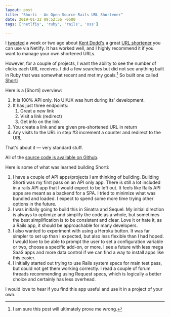 ```yaml
---
layout: post
title: "Shorti - An Open Source Rails URL Shortener"
date: 2019-01-22 09:52:56 -0500
tags: ['netlfiy', 'ruby', 'rails', 'oss']

---
```


I [tweeted][4] a week or two ago about [Kent Dodd's][1]  a great [URL shortener][2] you can use via Netlify. It has worked well, and I highly recommend it if you want to manage your own shortened URLs.

However, for a couple of projects, I want the ability to see the number of clicks each URL receives. I did a few searches but did not see anything built in Ruby that was somewhat recent and met my goals.[^1] So built one called [Shorti][3]

Here is a [Shorti] overview:

1. It is 100% API only. No UI/UX was hurt during its' development.
2. It has just three endpoints:
    1. Great a new link
    2. Visit a link (redirect)
    3. Get info on the link
3. You create a link and are given pre-shortened URL in return
4. Any visits to the URL in step #3 increment a counter and redirect to the URL

That's about it — very standard stuff.

All of the [source code is available on Github][3].

Here is some of what was learned building Shorti:

1. I have a couple of API apps/projects I am thinking of building. Building Shorti was my first pass on an API only app. There is still a lot included in a rails API app that I would expect to be left out. It feels like Rails API apps are meant as a backend for a SPA. I tried to minimize what was bundled and loaded. I expect to spend some more time trying other options in the future.
2. I was initially going to build this in Sinatra and Sequel. My initial direction is always to optimize and simplify the code as a whole, but sometimes the best simplification is to be consistent and clear. Love it or hate it, as a Rails app, it should be approachable for many developers.
3. I also wanted to experiment with using a Heroku button. It was far simpler to set up than I expected, but also less flexible than I had hoped. I would love to be able to prompt the user to set a configuration variable or two, choose a specific add-on, or more. I see a future with less mega SaaS apps and more data control if we can find a way to install apps like this easier.
4. I initially started out trying to use Rails system specs for main test pass, but could not get them working correctly. I read a couple of forum threads recommending using Request specs, which is logically a better choice and certainly has less overhead.

I would love to hear if you find this app useful and use it in a project of your own.

[^1]: I am sure this post will ultimately prove me wrong.

[1]:https://twitter.com/kentcdodds
[2]:https://github.com/kentcdodds/netlify-shortener
[3]:https://github.com/scottwater/shorti
[4]:https://twitter.com/scottw/status/1080881356412997632
